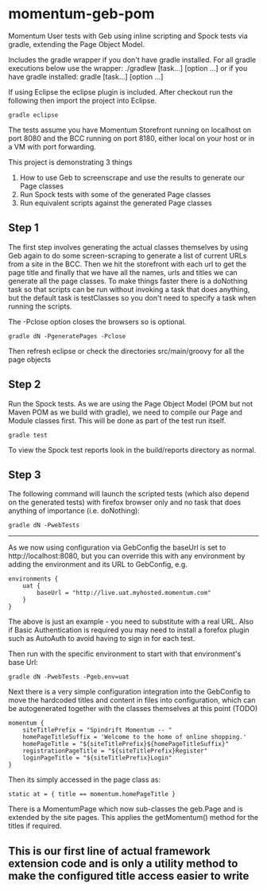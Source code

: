 momentum-geb-pom
================

Momentum User tests with Geb using inline scripting and Spock tests via gradle, extending the Page Object Model.

Includes the gradle wrapper if you don't have gradle installed.
For all gradle executions below use the wrapper:
	./gradlew [task...] [option ...]
or if you have gradle installed:
	gradle [task...] [option ...]
	
If using Eclipse the eclipse plugin is included. After checkout run the following then import the project into Eclipse.

	gradle eclipse
	
The tests assume you have Momentum Storefront running on localhost on port 8080 and the BCC running on port 8180, either local on your host
or in a VM with port forwarding.

This project is demonstrating 3 things

1. How to use Geb to screenscrape and use the results to generate our Page classes
2. Run Spock tests with some of the generated Page classes
3. Run equivalent scripts against the generated Page classes

Step 1
------
The first step involves generating the actual classes themselves by using Geb again to do some screen-scraping to generate a list of current URLs 
from a site in the BCC. Then we hit the storefront with each url to get the page title and finally that we have all the names, urls and titles we 
can generate all the page classes.
To make things faster there is a doNothing task so that scripts can be run without invoking a task that does anything, but the default task is testClasses
so you don't need to specify a task when running the scripts.

The -Pclose option closes the browsers so is optional.

	gradle dN -PgeneratePages -Pclose

Then refresh eclipse or check the directories src/main/groovy for all the page objects

Step 2
------
Run the Spock tests.
As we are using the Page Object Model (POM but not Maven POM as we build with gradle), we need to compile our Page and Module classes first.
This will be done as part of the test run itself.

	gradle test

To view the Spock test reports look in the build/reports directory as normal.

Step 3
------
The following command will launch the scripted tests (which also depend on the generated tests) with firefox browser only and no task that 
does anything of importance (i.e. doNothing):

    gradle dN -PwebTests

----------------------------------------------------------------------------------------
As we now using configuration via GebConfig the baseUrl is set to http://localhost:8080, but you can override this with any environment 
by adding the environment and its URL to GebConfig, e.g.

	environments {
		uat {
			baseUrl = "http://live.uat.myhosted.momentum.com"
		}
	}
The above is just an example - you need to substitute with a real URL.
Also if Basic Authentication is required you may need to install a forefox plugin such as AutoAuth to avoid having to sign in for each test.
	
Then run with the specific environment to start with that environment's base Url:

	gradle dN -PwebTests -Pgeb.env=uat 
	
Next there is a very simple configuration integration into the GebConfig to move the hardcoded titles and content in files into configuration,
which can be autogenerated together with the classes themselves at this point (TODO)

	momentum {
		siteTitlePrefix = "Spindrift Momentum -- "
		homePageTitleSuffix = 'Welcome to the home of online shopping.'
		homePageTitle = "${siteTitlePrefix}${homePageTitleSuffix}"
		registrationPageTitle = "${siteTitlePrefix}Register"
		loginPageTitle = "${siteTitlePrefix}Login"
	}
	
Then its simply accessed in the page class as:

	static at = { title == momentum.homePageTitle }

There is a MomentumPage which now sub-classes the geb.Page and is extended by the site pages.
This applies the getMomentum() method for the titles if required.

This is our first line of actual framework extension code and is only a utility method to make the configured title access easier to write
----------------------------------------------------------------------------------------


	
	